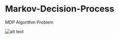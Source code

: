 # Markov-Decision-Process
MDP Algorithm Problem

![alt text](https://github.com/LiangweiZhao/Markov-Decision-Process/probCoord.png)
